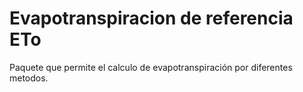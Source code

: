 # Evapotranspiracion de referencia ETo
Paquete que permite el calculo de evapotranspiración por diferentes metodos.
